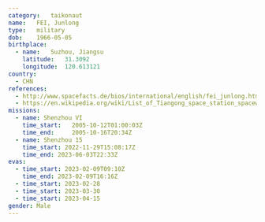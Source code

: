 ```yaml
---
category:	taikonaut
name:	FEI, Junlong
type:	military
dob:	1966-05-05
birthplace:
  - name:	Suzhou, Jiangsu
    latitude:	31.3092
    longitude:	120.613121
country:
  - CHN
references:
  - http://www.spacefacts.de/bios/international/english/fei_junlong.htm
  - https://en.wikipedia.org/wiki/List_of_Tiangong_space_station_spacewalks
missions:
  - name: Shenzhou VI
    time_start:   2005-10-12T01:00:03Z
    time_end:     2005-10-16T20:34Z
  - name: Shenzhou 15
    time_start: 2022-11-29T15:08:17Z
    time_end: 2023-06-03T22:33Z
evas:
  - time_start: 2023-02-09T09:10Z
    time_end: 2023-02-09T16:16Z
  - time_start: 2023-02-28
  - time_start: 2023-03-30
  - time_start: 2023-04-15
gender:	Male
---
```


